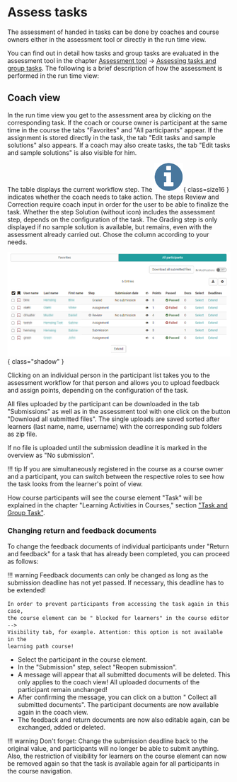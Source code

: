 # Assess tasks

The assessment of handed in tasks can be done by coaches and course owners
either in the assessment tool or directly in the run time view.

You can find out in detail how tasks and group tasks are evaluated in the
assessment tool in the chapter [Assessment
tool](../course_operation/Assessment_tool_-_overview.md) →
[Assessing tasks and group
tasks](../learningresources/Assessing_tasks_and_group_tasks.md).
The following is a brief description of how the assessment is performed in the
run time view:

## Coach view

In the run time view you get to the assessment area by clicking on the
corresponding task. If the coach or course owner is participant at the same
time in the course the tabs "Favorites" and "All participants" appear. If the
assignment is stored directly in the task, the tab "Edit tasks and sample
solutions" also appears. If a coach may also create tasks, the tab "Edit tasks
and sample solutions" is also visible for him.

The table displays the current workflow step. The ![Action needed](assets/action_needed.png){ class=size16 } indicates whether the coach needs to take action. The steps Review and Correction require coach input in order for the user to be able to finalize
the task. Whether the step Solution (without icon) includes the assessment
step, depends on the configuration of the task. The Grading step is only
displayed if no sample solution is available, but remains, even with the
assessment already carried out. Chose the column according to your needs.

![All participants](assets/task_correction.png){ class="shadow" }

Clicking on an individual person in the participant list takes you to the
assessment workflow for that person and allows you to upload feedback and
assign points, depending on the configuration of the task.

All files uploaded by the participant can be downloaded in the tab
"Submissions" as well as in the assessment tool with one click on the button
"Download all submitted files". The single uploads are saved sorted after
learners (last name, name, username) with the corresponding sub folders as
zip file.

If no file is uploaded until the submission deadline it is marked in the
overview as "No submission".

  
!!! tip
    If you are simultaneously registered in the course as a course owner and
    a participant, you can switch between the respective roles to see how the task
    looks from the learner's point of view.

How course participants will see the course element "Task" will be explained
in the chapter "Learning Activities in Courses," section ["Task and Group
Task"](../learningresources/Course_Elements.md).

### Changing return and feedback documents

To change the feedback documents of individual participants under "Return and
feedback" for a task that has already been completed, you can proceed as
follows:

!!! warning
    Feedback documents can only be changed as long as the submission deadline has
    not yet passed. If necessary, this deadline has to be extended!

    In order to prevent participants from accessing the task again in this case,
    the course element can be " blocked for learners" in the course editor -->
    Visibility tab, for example. Attention: this option is not available in the
    learning path course!

- Select the participant in the course element.
- In the "Submission" step, select "Reopen submission".
- A message will appear that all submitted documents will be deleted. This only applies to the coach view! All uploaded documents of the participant remain unchanged!
- After confirming the message, you can click on a button " Collect all submitted documents". The participant documents are now available again in the coach view.
- The feedback and return documents are now also editable again, can be exchanged, added or deleted.

!!! warning
    Don't forget: Change the submission deadline back to the original value, and
    participants will no longer be able to submit anything. Also, the restriction
    of visibility for learners on the course element can now be removed again so
    that the task is available again for all participants in the course
    navigation.

